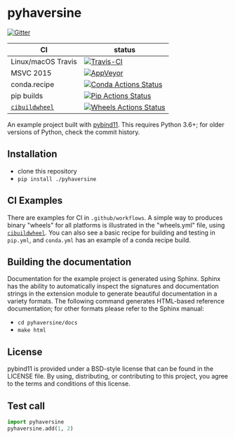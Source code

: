 pyhaversine
==============

[![Gitter][gitter-badge]][gitter-link]

|      CI              | status |
|----------------------|--------|
| Linux/macOS Travis   | [![Travis-CI][travis-badge]][travis-link] |
| MSVC 2015            | [![AppVeyor][appveyor-badge]][appveyor-link] |
| conda.recipe         | [![Conda Actions Status][actions-conda-badge]][actions-conda-link] |
| pip builds           | [![Pip Actions Status][actions-pip-badge]][actions-pip-link] |
| [`cibuildwheel`][]   | [![Wheels Actions Status][actions-wheels-badge]][actions-wheels-link] |

[gitter-badge]:            https://badges.gitter.im/pybind/Lobby.svg
[gitter-link]:             https://gitter.im/pybind/Lobby
[actions-badge]:           https://github.com/pybind/pyhaversine/workflows/Tests/badge.svg
[actions-conda-link]:      https://github.com/pybind/pyhaversine/actions?query=workflow%3A%22Conda
[actions-conda-badge]:     https://github.com/pybind/pyhaversine/workflows/Conda/badge.svg
[actions-pip-link]:        https://github.com/pybind/pyhaversine/actions?query=workflow%3A%22Pip
[actions-pip-badge]:       https://github.com/pybind/pyhaversine/workflows/Pip/badge.svg
[actions-wheels-link]:     https://github.com/pybind/pyhaversine/actions?query=workflow%3AWheels
[actions-wheels-badge]:    https://github.com/pybind/pyhaversine/workflows/Wheels/badge.svg
[travis-link]:             https://travis-ci.org/pybind/pyhaversine
[travis-badge]:            https://travis-ci.org/pybind/pyhaversine.svg?branch=master&status=passed
[appveyor-link]:           https://ci.appveyor.com/project/wjakob/python-example
<!-- TODO: get a real badge link for appveyor -->
[appveyor-badge]:          https://travis-ci.org/pybind/pyhaversine.svg?branch=master&status=passed

An example project built with [pybind11](https://github.com/pybind/pybind11).
This requires Python 3.6+; for older versions of Python, check the commit
history.

Installation
------------

 - clone this repository
 - `pip install ./pyhaversine`

CI Examples
-----------

There are examples for CI in `.github/workflows`. A simple way to produces
binary "wheels" for all platforms is illustrated in the "wheels.yml" file,
using [`cibuildwheel`][]. You can also see a basic recipe for building and
testing in `pip.yml`, and `conda.yml` has an example of a conda recipe build.


Building the documentation
--------------------------

Documentation for the example project is generated using Sphinx. Sphinx has the
ability to automatically inspect the signatures and documentation strings in
the extension module to generate beautiful documentation in a variety formats.
The following command generates HTML-based reference documentation; for other
formats please refer to the Sphinx manual:

 - `cd pyhaversine/docs`
 - `make html`

License
-------

pybind11 is provided under a BSD-style license that can be found in the LICENSE
file. By using, distributing, or contributing to this project, you agree to the
terms and conditions of this license.

Test call
---------

```python
import pyhaversine
pyhaversine.add(1, 2)
```

[`cibuildwheel`]:          https://cibuildwheel.readthedocs.io
